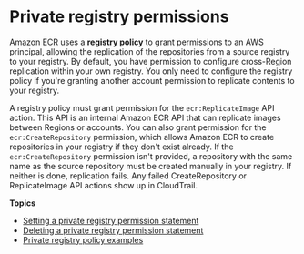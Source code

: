 # Private registry permissions<a name="registry-permissions"></a>

Amazon ECR uses a **registry policy** to grant permissions to an AWS principal, allowing the replication of the repositories from a source registry to your registry\. By default, you have permission to configure cross\-Region replication within your own registry\. You only need to configure the registry policy if you're granting another account permission to replicate contents to your registry\.

A registry policy must grant permission for the `ecr:ReplicateImage` API action\. This API is an internal Amazon ECR API that can replicate images between Regions or accounts\. You can also grant permission for the `ecr:CreateRepository` permission, which allows Amazon ECR to create repositories in your registry if they don't exist already\. If the `ecr:CreateRepository` permission isn't provided, a repository with the same name as the source repository must be created manually in your registry\. If neither is done, replication fails\. Any failed CreateRepository or ReplicateImage API actions show up in CloudTrail\.

**Topics**
+ [Setting a private registry permission statement](registry-permissions-create.md)
+ [Deleting a private registry permission statement](registry-permissions-delete.md)
+ [Private registry policy examples](registry-permissions-examples.md)